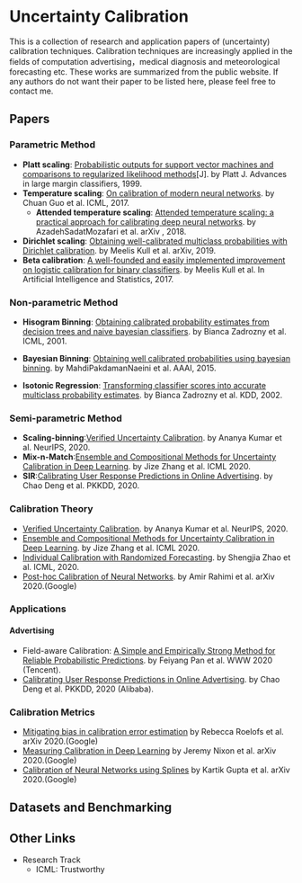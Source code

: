 # Uncertainty Calibration
This is a collection of research and application papers of (uncertainty) calibration techniques. Calibration techniques are increasingly applied in the fields of computation advertising，medical diagnosis and meteorological forecasting etc. These works are summarized from the public website. If any authors do not want their paper to be listed here, please feel free to contact me.

## Papers
### Parametric Method
- **Platt scaling**: [Probabilistic outputs for support vector machines and comparisons to regularized likelihood methods](https://home.cs.colorado.edu/~mozer/Teaching/syllabi/6622/papers/Platt1999.pdf)[J]. by Platt J.  Advances in large margin classifiers, 1999.
- **Temperature scaling**: [On calibration of modern neural networks](http://proceedings.mlr.press/v70/guo17a.html). by Chuan Guo et al. ICML, 2017. 
  - **Attended temperature scaling**: [Attended temperature scaling: a practical approach for calibrating deep neural networks](https://arxiv.org/abs/1810.11586). by AzadehSadatMozafari et al. arXiv , 2018.
- **Dirichlet scaling**: [Obtaining well-calibrated multiclass probabilities with Dirichlet calibration](https://arxiv.org/abs/1910.12656). by Meelis Kull et al. arXiv, 2019.
- **Beta calibration**: [A well-founded and easily implemented improvement on logistic calibration for binary classifiers](http://proceedings.mlr.press/v54/kull17a.html). by Meelis Kull et al. In Artificial Intelligence and Statistics, 2017.


### Non-parametric Method
- **Hisogram Binning**: [Obtaining calibrated probability estimates from decision trees and naive bayesian classifiers](http://citeseerx.ist.psu.edu/viewdoc/download?doi=10.1.1.29.3039&rep=rep1&type=pdf). by Bianca Zadrozny et al. ICML, 2001.
- **Bayesian Binning**: [Obtaining well calibrated probabilities using bayesian binning](https://ojs.aaai.org/index.php/AAAI/article/view/9602). by MahdiPakdamanNaeini et al. AAAI, 2015.

- **Isotonic Regression**: [Transforming classifier scores into accurate multiclass probability estimates](https://dl.acm.org/doi/abs/10.1145/775047.775151). by Bianca Zadrozny et al. KDD, 2002.


### Semi-parametric Method
- **Scaling-binning**:[Verified Uncertainty Calibration](https://arxiv.org/abs/1909.10155). by Ananya Kumar et al. NeurIPS, 2020.
- **Mix-n-Match**:[Ensemble and Compositional Methods for Uncertainty Calibration in Deep Learning](http://proceedings.mlr.press/v119/zhang20k.html). by Jize Zhang et al. ICML 2020.
- **SIR**:[Calibrating User Response Predictions in Online Advertising](). by Chao Deng et al. PKKDD, 2020.

### Calibration Theory
- [Verified Uncertainty Calibration](https://arxiv.org/abs/1909.10155). by Ananya Kumar et al. NeurIPS, 2020.
- [Ensemble and Compositional Methods for Uncertainty Calibration in Deep Learning](http://proceedings.mlr.press/v119/zhang20k.html). by Jize Zhang et al. ICML 2020.
- [Individual Calibration with Randomized Forecasting](http://proceedings.mlr.press/v119/zhao20e.html). by Shengjia Zhao et al. ICML, 2020.
- [Post-hoc Calibration of Neural Networks](https://arxiv.org/abs/2006.12807). by Amir Rahimi et al. arXiv 2020.(Google)

### Applications
#### Advertising
- Field-aware Calibration: [A Simple and Empirically Strong Method for Reliable Probabilistic Predictions](https://dl.acm.org/doi/abs/10.1145/3366423.3380154). by Feiyang Pan et al. WWW 2020 (Tencent).
- [Calibrating User Response Predictions in Online Advertising](). by Chao Deng et al. PKKDD, 2020 (Alibaba).

### Calibration Metrics
- [Mitigating bias in calibration error estimation](https://arxiv.org/abs/2012.08668) by Rebecca Roelofs et al. arXiv 2020.(Google)
- [Measuring Calibration in Deep Learning](https://openaccess.thecvf.com/content_CVPRW_2019/papers/Uncertainty%20and%20Robustness%20in%20Deep%20Visual%20Learning/Nixon_Measuring_Calibration_in_Deep_Learning_CVPRW_2019_paper.pdf) by Jeremy Nixon et al. arXiv 2020.(Google)
- [Calibration of Neural Networks using Splines](https://arxiv.org/abs/2006.12800) by Kartik Gupta et al. arXiv 2020.(Google)

## Datasets and Benchmarking


## Other Links
- Research Track
  - ICML: Trustworthy 
